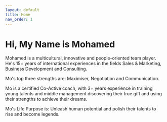 ```yaml
---
layout: default
title: Home
nav_order: 1
---
```


# Hi, My Name is Mohamed

Mohamed is a multicultural, innovative and people-oriented team player. He's 15+ years of international experiences in the fields Sales & Marketing, Business Development and Consulting. 

Mo's top three strengths are: Maximiser, Negotiation and Communication. 

Mo is a certified Co-Active coach, with 3+ years experience in training young talents and middle management discovering their true gift and using their strengths to achieve their dreams.

Mo's Life Purpose is: Unleash human potential and polish their talents to rise and become legends. 
